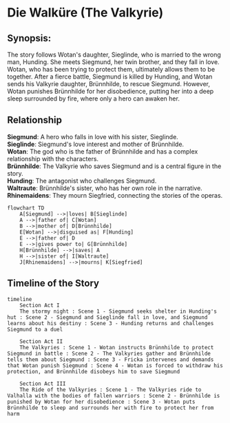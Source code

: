 # Die Walküre (The Valkyrie)

## Synopsis:

The story follows Wotan's daughter, Sieglinde, who is married to the wrong man, Hunding. She meets Siegmund, her twin brother, and they fall in love. Wotan, who has been trying to protect them, ultimately allows them to be together. After a fierce battle, Siegmund is killed by Hunding, and Wotan sends his Valkyrie daughter, Brünnhilde, to rescue Siegmund. However, Wotan punishes Brünnhilde for her disobedience, putting her into a deep sleep surrounded by fire, where only a hero can awaken her.

## Relationship

**Siegmund**: A hero who falls in love with his sister, Sieglinde.<br>
**Sieglinde**: Siegmund's love interest and mother of Brünnhilde.<br>
**Wotan**: The god who is the father of Brünnhilde and has a complex relationship with the characters.<br>
**Brünnhilde**: The Valkyrie who saves Siegmund and is a central figure in the story.<br>
**Hunding**: The antagonist who challenges Siegmund.<br>
**Waltraute**: Brünnhilde's sister, who has her own role in the narrative.<br>
**Rhinemaidens**: They mourn Siegfried, connecting the stories of the operas.<br>

```mermaid
flowchart TD
    A[Siegmund] -->|loves| B[Sieglinde]
    A -->|father of| C[Wotan]
    B -->|mother of| D[Brünnhilde]
    E[Wotan] -->|disguised as| F[Hunding]
    E -->|father of| D
    E -->|gives power to| G[Brünnhilde]
    H[Brünnhilde] -->|saves| A
    H -->|sister of| I[Waltraute]
    J[Rhinemaidens] -->|mourns| K[Siegfried]
```

## Timeline of the Story

```mermaid
timeline
    Section Act I
    The stormy night : Scene 1 - Siegmund seeks shelter in Hunding's hut : Scene 2 - Siegmund and Sieglinde fall in love, and Siegmund learns about his destiny : Scene 3 - Hunding returns and challenges Siegmund to a duel

    Section Act II
    The Valkyries : Scene 1 - Wotan instructs Brünnhilde to protect Siegmund in battle : Scene 2 - The Valkyries gather and Brünnhilde tells them about Siegmund : Scene 3 - Fricka intervenes and demands that Wotan punish Siegmund : Scene 4 - Wotan is forced to withdraw his protection, and Brünnhilde disobeys him to save Siegmund

    Section Act III
    The Ride of the Valkyries : Scene 1 - The Valkyries ride to Valhalla with the bodies of fallen warriors : Scene 2 - Brünnhilde is punished by Wotan for her disobedience : Scene 3 - Wotan puts Brünnhilde to sleep and surrounds her with fire to protect her from harm
```
